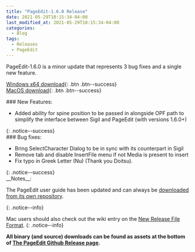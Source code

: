 ```yaml
---
title: "PageEdit-1.6.0 Release"
date: 2021-05-29T10:15:34-04:00
last_modified_at: 2021-05-29T10:15:34-04:00
categories:
  - Blog
tags:
  - Releases
  - PageEdit
---
```


PageEdit-1.6.0 is a minor update that represents 3 bug fixes and a single new feature.

[Windows x64 download](https://github.com/Sigil-Ebook/PageEdit/releases/download/1.6.0/PageEdit-1.6.0-Windows-x64-Setup.exe){: .btn .btn--success}<br/>
[MacOS download](https://github.com/Sigil-Ebook/PageEdit/releases/download/1.6.0/PageEdit.app-1.6.0-Mac.txz){: .btn .btn--success}

<div markdown="1">
### New Features:

*   Added ability for spine position to be passed in alongside OPF path to simplify the interface between Sigil and PageEdit (with versions 1.6.0+)
</div>
{: .notice--success}

<div markdown="1">
### Bug fixes:

*   Bring SelectCharacter Dialog to be in sync with its counterpart in Sigil
*   Remove tab and disable InsertFile menu if not Media is present to insert
*   Fix typo in Greek Letter (Nu) (Thank you Doitsu).

</div>
{: .notice--success}

<div markdown="1">
__Notes__:

The PageEdit user guide has been updated and can always be [downloaded from its own repository](http://url=https://github.com/Sigil-Ebook/pageedit-user-guide/releases/latest).
</div>
{: .notice--info}


Mac users should also check out the wiki entry on the [New Release File Format](https://github.com/Sigil-Ebook/Sigil/wiki/Mac-OS-X-Notes#new-release-file-format-starting-with-sigil-0918).
{: .notice--info}

__All binary (and source) downloads can be found as assets at the bottom of [The PageEdit Github Release page](https://github.com/Sigil-Ebook/PageEdit/releases/tag/1.6.0).__